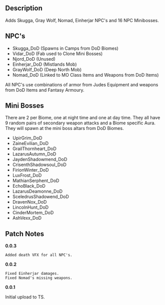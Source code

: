 ﻿
## Description

Adds Skugga, Gray Wolf, Nomad, Einherjar NPC's and 16 NPC Minibosses.


## NPC's

- Skugga_DoD (Spawns in Camps from DoD Biomes)
- Vidar_DoD (Fab used to Clone Mini Bosses)
- Njord_DoD (Unused)
- Einherjar_DoD (Mistlands Mob)
- GrayWolf_DoD (Deep North Mob)
- Nomad_DoD (Linked to MO Class Items and Weapons from DoD Items)

All NPC's use combinations of armor from Judes Equipment and weapons from DoD Items and Fantasy Armoury.


## Mini Bosses

There are 2 per Biome, one at night time and one at day time. They all have 9 random pairs of secondary weapon attacks and a Biome specific Aura. They will spawn at the mini boss altars from DoD Biomes.

- UpirGrim_DoD
- ZaineEvilian_DoD
- GrailThornheart_DoD
- LazarusAutumn_DoD
- JaydenShadowmend_DoD
- CrisenthShadowsoul_DoD
- FirionWinter_DoD
- LuxFrost_DoD
- MathianSerphent_DoD
- EchoBlack_DoD
- LazarusDeamonne_DoD
- SceledrusShadowend_DoD
- DravenNox_DoD
- LincolnHunt_DoD
- CinderMortem_DoD
- AshVexx_DoD


## Patch Notes

**0.0.3**

	Added death VFX for all NPC's.

**0.0.2**

	Fixed Einherjar damages.
	Fixed Nomad's missing weapons.
	
**0.0.1**

Initial upload to TS.
